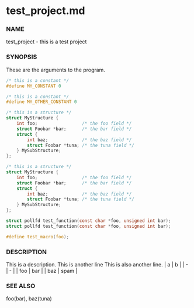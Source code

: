 # test_project.md

### NAME
test_project - this is a test project

### SYNOPSIS
These are the arguments to the program.

```c
/* this is a constant */
#define MY_CONSTANT 0

/* this is a constant */
#define MY_OTHER_CONSTANT 0
```

```c
/* this is a structure */
struct MyStructure {
    int foo;                 /* the foo field */
    struct Foobar *bar;      /* the bar field */
    struct {
        int baz;             /* the baz field */
        struct Foobar *tuna; /* the tuna field */
    } MySubStructure;
};

/* this is a structure */
struct MyStructure {
    int foo;                 /* the foo field */
    struct Foobar *bar;      /* the bar field */
    struct {
        int baz;             /* the baz field */
        struct Foobar *tuna; /* the tuna field */
    } MySubStructure;
};
```

```c
struct pollfd test_function(const char *foo, unsigned int bar);
struct pollfd test_function(const char *foo, unsigned int bar);
```

```c
#define test_macro(foo);
```

### DESCRIPTION
This is a description.
This is another line
This is also another line.
| a | b |
| - | - |
| foo | bar |
| baz | spam |

### SEE ALSO
foo(bar), baz(tuna)

